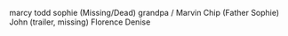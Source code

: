 marcy todd
sophie (Missing/Dead)
grandpa / Marvin
Chip (Father Sophie)
John (trailer, missing)
Florence
Denise